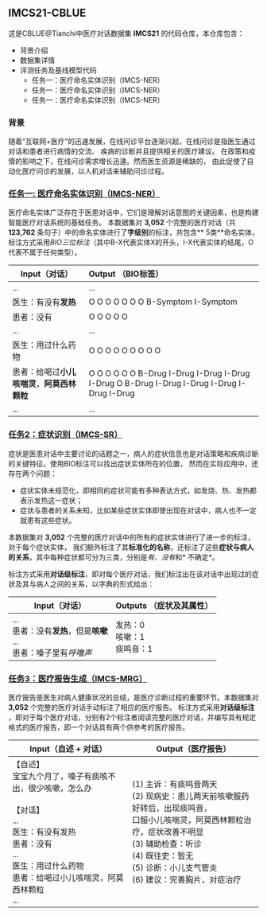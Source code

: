 ## IMCS21-CBLUE

这是CBLUE@Tianchi中医疗对话数据集 **IMCS21** 的代码仓库，本仓库包含：

- 背景介绍
- 数据集详情
- 评测任务及基线模型代码
  - 任务一：医疗命名实体识别（IMCS-NER）
  - 任务一：医疗命名实体识别（IMCS-NER）
  - 任务一：医疗命名实体识别（IMCS-NER）

### 背景

随着“互联网+医疗”的迅速发展，在线问诊平台逐渐兴起，在线问诊是指医生通过对话和患者进行病情的交流、 疾病的诊断并且提供相关的医疗建议。 在政策和疫情的影响之下，在线问诊需求增长迅速。然而医生资源是稀缺的，
由此促使了自动化医疗问诊的发展，以人机对话来辅助问诊过程。

### [任务一: 医疗命名实体识别（IMCS-NER）](https://github.com/lemuria-wchen/imcs21-cblue/tree/main/task1)

医疗命名实体广泛存在于医患对话中，它们是理解对话意图的关键因素，也是构建智能医疗对话系统的基础任务。 本数据集对 **3,052** 个完整的医疗对话（共 **123,762** 条句子）中的命名实体进行了**字级别**的标注，共包含**
5类**命名实体， 标注方式采用*BIO三位标注*（其中B-X代表实体X的开头，I-X代表实体的结尾，O代表不属于任何类型）。

| Input（对话）                  | Output （BIO标签）                                                                             |
|----------------------------|:-------------------------------------------------------------------------------------------|
| ...                        | ...                                                                                        |
| 医生：有没有**发热**               | O O O O O O O B-Symptom I-Symptom                                                          |
| 患者：没有                      | O O O O O                                                                                  |
| ...                        | ...                                                                                        |
| 医生：用过什么药物                  | O O O O O O O O O                                                                          |
| 患者：给喝过**小儿咳喘灵**，**阿莫西林颗粒** | O O O O O O B-Drug I-Drug I-Drug I-Drug I-Drug O B-Drug I-Drug I-Drug I-Drug I-Drug I-Drug |
| ...                        | ...                                                                                        |

### [任务2：症状识别（IMCS-SR）](https://github.com/lemuria-wchen/imcs21-cblue/tree/main/task2)

症状是医患对话中主要讨论的话题之一，病人的症状信息也是对话策略和疾病诊断的关键特征。使用BIO标注可以找出症状实体所在的位置， 然而在实际应用中，还存在两个问题：

- 症状实体未规范化，即相同的症状可能有多种表达方式，如发烧、热、发热都表示发热这一症状；
- 症状与患者的关系未知，比如某些症状实体即使出现在对话中，病人也不一定就患有这些症状。

本数据集对 **3,052** 个完整的医疗对话中的所有的症状实体进行了进一步的标注，对于每个症状实体， 我们额外标注了其**标准化的名称**，还标注了这些**症状与病人的关系**，其中每种症状都可分为三类，分别是*有*、*没有*和*
不确定*。

标注方式采用**对话级标注**，即对每个医疗对话，我们标注出在该对话中出现过的症状及其与病人之间的关系，以字典的形式给出：

| Input（对话）                                          | Outputs （症状及其属性）      |
|----------------------------------------------------|-----------------------|
| ...<br>患者：没有**发热**，但是**咳嗽**<br>...<br>患者：嗓子里有*呼噜声* | 发热：0<br>咳嗽：1<br>痰鸣音：1 |


### [任务3：医疗报告生成（IMCS-MRG）](https://github.com/lemuria-wchen/imcs21-cblue/tree/main/task3)

医疗报告是医生对病人健康状况的总结，是医疗诊断过程的重要环节。本数据集对 **3,052** 个完整的医疗对话手动标注了相应的医疗报告。 标注方式采用**对话级标注**
，即对于每个医疗对话，分别有2个标注者阅读完整的医疗对话，并编写具有规定格式的医疗报告，即一个对话具有两个供参考的医疗报告。

| Input（自述 + 对话）                                                                                                           | Output（医疗报告）                                                                                                                               |
|--------------------------------------------------------------------------------------------------------------------------|--------------------------------------------------------------------------------------------------------------------------------------------|
| 【自述】<br>宝宝九个月了，嗓子有痰咳不出，很少咳嗽，怎么办<br><br>【对话】<br>...<br>医生：有没有发热<br>患者：没有<br>...<br>医生：用过什么药物<br>患者：给喝过小儿咳喘灵，阿莫西林颗粒<br>... | (1) 主诉：有痰鸣音两天<br>(2) 现病史：患儿两天前咳嗽服药好转后，出现痰鸣音，<br>口服小儿咳喘灵，阿莫西林颗粒治疗，症状改善不明显<br>(3) 辅助检查：听诊<br>(4) 既往史：暂无<br>(5) 诊断：小儿支气管炎<br>(6) 建议：完善胸片，对症治疗 |

